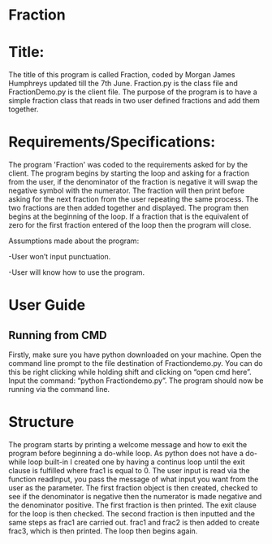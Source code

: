 # Fraction

# Title:
The title of this program is called Fraction, coded by Morgan James Humphreys updated till the 7th June. Fraction.py is the class file and FractionDemo.py is the client file. The purpose of the program is to have a simple fraction class that reads in two user defined fractions and add them together.

# Requirements/Specifications:
The program 'Fraction' was coded to the requirements asked for by the client. The program begins by starting the loop and asking for a fraction from the user, if the denominator of the fraction is negative it will swap the negative symbol with the numerator. The fraction will then print before asking for the next fraction from the user repeating the same process. The two fractions are then added together and displayed. The program then begins at the beginning of the loop. If a fraction that is the equivalent of zero for the first fraction entered of the loop then the program will close. 

Assumptions made about the program:

-User won’t input punctuation.

-User will know how to use the program.

# User Guide
## Running from CMD
Firstly, make sure you have python downloaded on your machine. Open the command line prompt to the file destination of Fractiondemo.py. You can do this be right clicking while holding shift and clicking on “open cmd here”. Input the command: “python Fractiondemo.py”. The program should now be running via the command line.

# Structure
The program starts by printing a welcome message and how to exit the program before beginning a do-while loop. As python does not have a do-while loop built-in I created one by having a continus loop until the exit clause is fulfilled where frac1 is equal to 0. The user input is read via the function readInput, you pass the message of what input you want from the user as the parameter. The first fraction object is then created, checked to see if the denominator is negative then the numerator is made negative and the denominator positive. The first fraction is then printed. The exit clause for the loop is then checked. The second fraction is then inputted and the same steps as frac1 are carried out. frac1 and frac2 is then added to create frac3, which is then printed. The loop then begins again.
